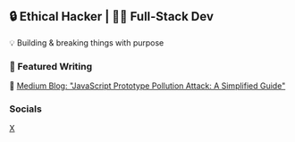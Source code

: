 ## 🔒 Ethical Hacker | 👨‍💻 Full-Stack Dev 

💡 Building & breaking things with purpose 

### 📝 Featured Writing
📖 [Medium Blog: "JavaScript Prototype Pollution Attack: A Simplified Guide"](https://medium.com/@dodir.sec/javascript-prototype-pollution-attack-a-simplified-guide-c3b4ba8a6441)

### Socials 
[X](https://x.com/izzy0101010101)
